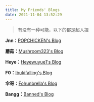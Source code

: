 ```yaml
---
title: My Friends' Blogs
date: 2021-11-04 13:52:29
---
```


> 有没有一种可能，以下的都是超人捏







**Jnn：**[POPCHICKEN's Blog](https://jnn.icu/)

**蘑菇：**[Mushroom323's Blog](https://mushroom323.github.io/)

**Heye：**[Heyewuyue1's Blog](https://heyewuyue1.github.io/)

**F0：**[Ibukifalling's Blog](https://ibukifalling.github.io/)

**伞哥：**[Fohunbrella's Blog](https://fohunbrella.github.io/)

**Bangg：**[Banned's Blog](https://blog.banned.top/)
